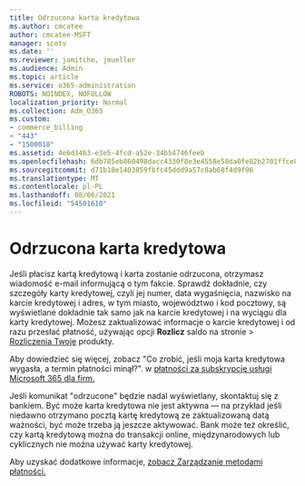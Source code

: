 ```yaml
---
title: Odrzucona karta kredytowa
ms.author: cmcatee
author: cmcatee-MSFT
manager: scotv
ms.date: ''
ms.reviewer: jamitche, jmueller
ms.audience: Admin
ms.topic: article
ms.service: o365-administration
ROBOTS: NOINDEX, NOFOLLOW
localization_priority: Normal
ms.collection: Adm_O365
ms.custom:
- commerce_billing
- "443"
- "1500018"
ms.assetid: 4e6d34b3-e3e5-4fcd-a52e-34b54746feeb
ms.openlocfilehash: 6db785eb860498dacc4330f8e3e4558e58da0fe82b2701ffce8abe615678275a
ms.sourcegitcommit: d71b18e1403859fbfc45ddd9a57c8ab68f4d9f96
ms.translationtype: MT
ms.contentlocale: pl-PL
ms.lasthandoff: 08/06/2021
ms.locfileid: "54501610"
---
```

# <a name="declined-credit-card"></a>Odrzucona karta kredytowa

Jeśli płacisz kartą kredytową i karta zostanie odrzucona, otrzymasz wiadomość e-mail informującą o tym fakcie. Sprawdź dokładnie, [](https://go.microsoft.com/fwlink/p/?linkid=842054) czy szczegóły karty kredytowej, czyli jej numer, data wygaśnięcia, nazwisko na karcie kredytowej i adres, w tym miasto, województwo i kod pocztowy, są wyświetlane dokładnie tak samo jak na karcie kredytowej i na wyciągu dla karty kredytowej. Możesz zaktualizować informacje o karcie kredytowej i od razu przesłać płatność, używając opcji **Rozlicz** saldo na stronie   >  [Rozliczenia Twoje](https://go.microsoft.com/fwlink/p/?linkid=842054) produkty.

Aby dowiedzieć się więcej, zobacz "Co zrobić, jeśli moja karta kredytowa wygasła, a termin płatności minął?". w [płatności za subskrypcję usługi Microsoft 365 dla firm.](/microsoft-365/commerce/billing-and-payments/pay-for-your-subscription#what-if-my-credit-card-was-declined-and-my-payment-is-past-due)
  
Jeśli komunikat "odrzucone" będzie nadal wyświetlany, skontaktuj się z bankiem. Być może karta kredytowa nie jest aktywna — na przykład jeśli niedawno otrzymano pocztą kartę kredytową ze zaktualizowaną datą ważności, być może trzeba ją jeszcze aktywować. Bank może też określić, czy kartą kredytową można do transakcji online, międzynarodowych lub cyklicznych nie można używać karty kredytowej.
  
Aby uzyskać dodatkowe informacje, [zobacz Zarządzanie metodami płatności.](/microsoft-365/commerce/billing-and-payments/manage-payment-methods)